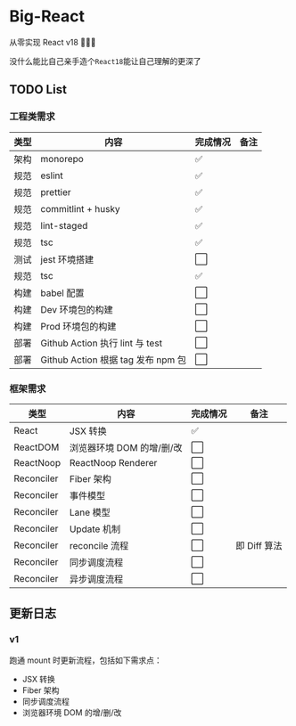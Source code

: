 # Big-React

从零实现 React v18 🎉🎉🎉

没什么能比自己亲手造个`React18`能让自己理解的更深了

## TODO List

### 工程类需求

| 类型 | 内容                               | 完成情况 | 备注 |
| ---- | ---------------------------------- | -------- | ---- |
| 架构 | monorepo                           | ✅       |      |
| 规范 | eslint                             | ✅       |      |
| 规范 | prettier                           | ✅       |      |
| 规范 | commitlint + husky                 | ✅       |      |
| 规范 | lint-staged                        | ✅       |      |
| 规范 | tsc                                | ✅       |      |
| 测试 | jest 环境搭建                      | ⬜️      |      |
| 规范 | tsc                                | ✅       |      |
| 构建 | babel 配置                         | ⬜️      |      |
| 构建 | Dev 环境包的构建                   | ⬜️      |      |
| 构建 | Prod 环境包的构建                  | ⬜️      |      |
| 部署 | Github Action 执行 lint 与 test    | ⬜️      |      |
| 部署 | Github Action 根据 tag 发布 npm 包 | ⬜️      |      |

### 框架需求

| 类型       | 内容                      | 完成情况 | 备注         |
| ---------- | ------------------------- | -------- | ------------ |
| React      | JSX 转换                  | ✅       |              |
| ReactDOM   | 浏览器环境 DOM 的增/删/改 | ⬜️      |              |
| ReactNoop  | ReactNoop Renderer        | ⬜️      |              |
| Reconciler | Fiber 架构                | ⬜️      |              |
| Reconciler | 事件模型                  | ⬜️      |              |
| Reconciler | Lane 模型                 | ⬜️      |              |
| Reconciler | Update 机制               | ⬜️      |              |
| Reconciler | reconcile 流程            | ⬜️      | 即 Diff 算法 |
| Reconciler | 同步调度流程              | ⬜️      |              |
| Reconciler | 异步调度流程              | ⬜️      |              |

## 更新日志

### v1

跑通 mount 时更新流程，包括如下需求点：

- JSX 转换
- Fiber 架构
- 同步调度流程
- 浏览器环境 DOM 的增/删/改
